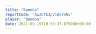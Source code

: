 ```yaml
---
title: "Bøømba"
reportCode: "AwzDtkJpV16dYmNv"
player: "Bøømba"
date: 2021-09-15T19:58:37.879000+00:00
---
```

